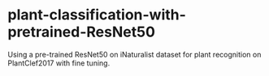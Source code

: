 # plant-classification-with-pretrained-ResNet50
Using a pre-trained ResNet50 on iNaturalist dataset for plant recognition on PlantClef2017 with fine tuning.
